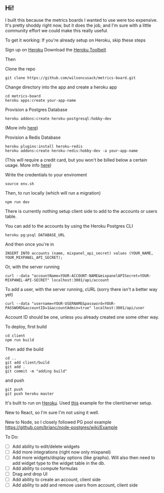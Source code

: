 ## Hi!

I built this because the metrics boards I wanted to use were too expensive. It's pretty shoddy right now, but it does the job, and I'm sure with a little community effort we could make this really useful. 

To get it working:
If you're already setup on Heroku, skip these steps

Sign up on [Heroku](http://heroku.com/)
Download the [Heroku Toolbelt](https://devcenter.heroku.com/articles/heroku-command-line)

Then

Clone the repo
```
git clone https://github.com/wilsoncusack/metrics-board.git
```
Change directory into the app and create a heroku app 
```
cd metrics-board
heroku apps:create your-app-name
```

Provision a Postgres Database
```
heroku addons:create heroku-postgresql:hobby-dev
```
(More info [here](https://devcenter.heroku.com/articles/heroku-postgresql#provisioning-the-add-on))

Provision a Redis Database
```
heroku plugins:install heroku-redis
heroku addons:create heroku-redis:hobby-dev -a your-app-name
```
(This will require a credit card, but you won't be billed below a certain usage. More info [here](https://devcenter.heroku.com/articles/heroku-redis))

Write the credentials to your enviroment
```
source env.sh
```

Then, to run locally (which will run a migration)
```
npm run dev
```

There is currently nothing setup client side to add to the accounts or users table. 

You can add to the accounts by using the Heroku Postgres CLI
```
heroku pg:psql DATABASE_URL
```
And then once you're in 
```
INSERT INTO accounts (name, mixpanel_api_secret) values (YOUR_NAME, YOUR_MIXPANEL_API_SECRET);
```
Or, with the server running
```
curl --data "accountName=YOUR-ACCOUNT-NAME&mixpanelAPISecret=YOUR-MIXPANEL-API-SECRET" localhost:3001/api/account
```

To add a user, with the server running, cURL (sorry there isn't a better way yet)
```
curl --data "username=YOUR-USERNAME&password=YOUR-PASSWORD&accountID=1&accountAdmin=true" localhost:3001/api/user
```
Account ID should be one, unless you already created one some other way.

To deploy, first build
```
cd client
npm run build
```

Then add the build
``` 
cd ..
git add client/build
git add .
git commit -m "adding build"
```
and push
```
git push
git push heroku master
```

It's built to run on [Heroku](http://heroku.com). Used [this](https://github.com/fullstackreact/food-lookup-demo) example for the client/server setup.

New to React, so I'm sure I'm not using it well.

New to Node, so I closely followed PG pool example
https://github.com/brianc/node-postgres/wiki/Example

To Do:
- [ ] Add ability to edit/delete widgets
- [ ] Add more integrations (right now only mixpanel)
- [ ] Add more widgets/display options (like graphs). Will also then need to add widget type to the widget table in the db.
- [ ] Add ability to compute formulas
- [ ] Drag and drop UI
- [ ] Add ability to create an account, client side
- [ ] Add ability to add and remove users from account, client side
